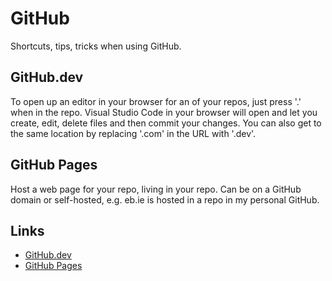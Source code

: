 # GitHub

Shortcuts, tips, tricks when using GitHub.

## GitHub.dev

To open up an editor in your browser for an of your repos, just press '.' when in the repo.
Visual Studio Code in your browser will open and let you create, edit, delete files and then commit 
your changes. You can also get to the same location by replacing '.com' in the URL with '.dev'.

## GitHub Pages

Host a web page for your repo, living in your repo. Can be on a GitHub domain or 
self-hosted, e.g. eb.ie is hosted in a repo in my personal GitHub. 

## Links

 - [GitHub.dev](https://github.com/github/dev)
 - [GitHub Pages](https://docs.github.com/en/pages)